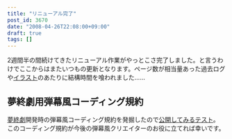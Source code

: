 ```yaml
---
title: "リニューアル完了"
post_id: 3670
date: "2008-04-26T22:08:00+09:00"
draft: true
tags: []
---
```



2週間半の間続けてきたリニューアル作業がやっとこさ完了しました。と言うわけでここからはまたいつもの更新となります。ページ数が相当量あった過去ログや[イラスト](Illustrations)のあたりに結構時間を喰われました……
## 夢終劇用弾幕風コーディング規約
[夢終劇](https://danmaq.com/!/thC/)開発時の弾幕風コーディング規約を発掘したので[公開してみるテスト](https://danmaq.com/tag/coding-rule-of-danmakufu)。 このコーディング規約が今後の弾幕風クリエイターのお役に立てれば幸いです。
